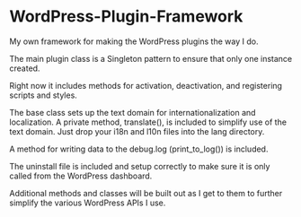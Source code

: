 WordPress-Plugin-Framework
==========================

My own framework for making the WordPress plugins the way I do.

The main plugin class is a Singleton pattern to ensure that only one instance created.

Right now it includes methods for activation, deactivation, and registering scripts and styles.

The base class sets up the text domain for internationalization and localization. A private method, translate(), is included to simplify use of the text domain. Just drop your i18n and l10n files into the lang directory.

A method for writing data to the debug.log (print_to_log()) is included.

The uninstall file is included and setup correctly to make sure it is only called from the WordPress dashboard.

Additional methods and classes will be built out as I get to them to further simplify the various WordPress APIs I use.